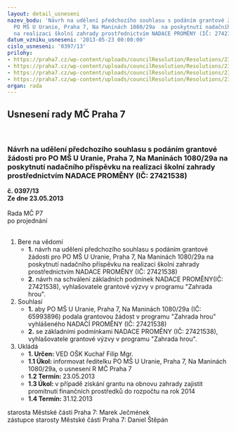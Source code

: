 ```yaml
---
layout: detail_usneseni
nazev_bodu: 'Návrh na udělení předchozího souhlasu s podáním grantové žádosti pro
  PO MŠ U Uranie, Praha 7, Na Maninách 1080/29a  na poskytnutí nadačního příspěvku
  na realizaci školní zahrady prostřednictvím NADACE PROMĚNY (IČ: 27421538)'
datum_vzniku_usneseni: '2013-05-23 00:00:00'
cislo_usneseni: '0397/13'
prilohy:
- https://praha7.cz/wp-content/uploads/councilResolution/Resolutions/23984/26-13-skmbt_c22013051511190.pdf
- https://praha7.cz/wp-content/uploads/councilResolution/Resolutions/23984/26-13-gv-zh-2013-zadost_-_m%c4%8dp7.doc
- https://praha7.cz/wp-content/uploads/councilResolution/Resolutions/23984/26-13-podm%c3%adnky_grantov%c3%a9_v%c3%bdzvy.pdf
- https://praha7.cz/wp-content/uploads/councilResolution/Resolutions/23984/26-13-v%c3%bdpis_z_or_nadace_prom%c4%9bny.doc
organ: rada
---
```

<div id="ucUsn_pList" class="usn">
	<span><h2>Usnesení rady MČ Praha 7 </h2>
<br></span><div class="standBody">
<span><h3>Návrh na udělení předchozího souhlasu s podáním grantové žádosti pro PO MŠ U Uranie, Praha 7, Na Maninách 1080/29a  na poskytnutí nadačního příspěvku na realizaci školní zahrady prostřednictvím NADACE PROMĚNY (IČ: 27421538)</h3></span><div class="center">
		<strong>č. 0397/13</strong><br>
	</div>
<div class="center">
		<strong>Ze dne 23.05.2013</strong><br><br>
	</div>Rada MČ P7<br> po projednání<br><br><ol>
<li>Bere na vědomí<ul>
<li>
<strong>1.</strong> návrh na udělení předchozího souhlasu s podáním grantové žádosti pro PO MŠ U Uranie, Praha 7, Na Maninách 1080/29a  na poskytnutí nadačního příspěvku na realizaci školní zahrady prostřednictvím NADACE PROMĚNY (IČ: 27421538)</li>
<li>
<strong>2.</strong> návrh na schválení základních podmínek NADACE PROMĚNY(IČ: 27421538), vyhlašovatele grantové výzvy v programu "Zahrada hrou". </li>
</ul>
</li>
<li>Souhlasí<ul>
<li>
<strong>1.</strong> aby PO MŠ U Uranie, Praha 7, Na Maninách 1080/29a (IČ: 65993896) podala grantovou žádost v programu "Zahrada hrou" vyhlášeného NADACÍ PROMĚNY (IČ: 27421538) </li>
<li>
<strong>2.</strong> se základními podmínkami NADACE PROMĚNY (IČ: 27421538), vyhlašovatele grantové výzvy v programu "Zahrada hrou".</li>
</ul>
</li>
<li>Ukládá<ul>
<li>
<strong>1. Určen: </strong>VED OŠK Kuchař Filip Mgr.</li>
<li>
<strong>1.1 Úkol: </strong>informovat ředitelku PO MŠ U Uranie, Praha 7, Na Maninách 1080/29a, o usnesení R MČ Praha 7</li>
<li>
<strong>1.2 Termín: </strong>23.05.2013</li>
<li>
<strong>1.3 Úkol: </strong>v případě získání grantu na obnovu zahrady zajistit promítnutí finančních prostředků do rozpočtu na rok 2014</li>
<li>
<strong>1.4 Termín: </strong>31.12.2013</li>
</ul>
</li>
</ol>starosta Městské části Praha 7: Marek Ječmének<br>zástupce starosty Městské části Praha 7: Daniel Štěpán 
</div>
</div>